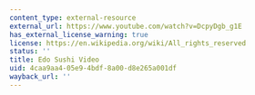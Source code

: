 ```yaml
---
content_type: external-resource
external_url: https://www.youtube.com/watch?v=DcpyDgb_g1E
has_external_license_warning: true
license: https://en.wikipedia.org/wiki/All_rights_reserved
status: ''
title: Edo Sushi Video
uid: 4caa9aa4-05e9-4bdf-8a00-d8e265a001df
wayback_url: ''
---
```

